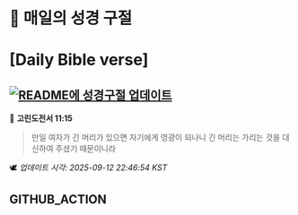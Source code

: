 # 🙏 매일의 성경 구절
# [Daily Bible verse]
## [![README에 성경구절 업데이트](https://github.com/DONGSUKA/first_test/actions/workflows/update-readme-bible.yml/badge.svg)](https://github.com/DONGSUKA/first_test/actions/workflows/update-readme-bible.yml)
<!-- START_BIBLE_VERSE -->
📖 **고린도전서 11:15**
> 만일 여자가 긴 머리가 있으면 자기에게 영광이 되나니 긴 머리는 가리는 것을 대신하여 주셨기 때문이니라

🕊️ _업데이트 시각: 2025-09-12 22:46:54 KST_
  <!-- END_BIBLE_VERSE -->
## GITHUB_ACTION
